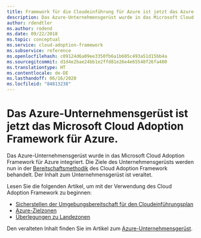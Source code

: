 ```yaml
---
title: Framework für die Cloudeinführung für Azure ist jetzt das Azure-Unternehmensgerüst
description: Das Azure-Unternehmensgerüst wurde in das Microsoft Cloud Adoption Framework für Azure integriert.
author: rdendtler
ms.author: rodend
ms.date: 09/22/2018
ms.topic: conceptual
ms.service: cloud-adoption-framework
ms.subservice: reference
ms.openlocfilehash: c09124d6a09ee3350fb6a1b605c493a51d15bb4a
ms.sourcegitcommit: d1d4e2bae24bb1e2ffd81e26e4e65540f26fa400
ms.translationtype: HT
ms.contentlocale: de-DE
ms.lasthandoff: 06/16/2020
ms.locfileid: "84813238"
---
```

<!-- cSpell:ignore rodend -->

# <a name="azure-enterprise-scaffold-is-now-the-microsoft-cloud-adoption-framework-for-azure"></a>Das Azure-Unternehmensgerüst ist jetzt das Microsoft Cloud Adoption Framework für Azure.

Das Azure-Unternehmensgerüst wurde in das Microsoft Cloud Adoption Framework für Azure integriert. Die Ziele des Unternehmensgerüsts werden nun in der [Bereitschaftsmethodik](../ready/index.md) des Cloud Adoption Framework behandelt. Der Inhalt zum Unternehmensgerüst ist veraltet.

Lesen Sie die folgenden Artikel, um mit der Verwendung des Cloud Adoption Framework zu beginnen:

- [Sicherstellen der Umgebungsbereitschaft für den Cloudeinführungsplan](../ready/index.md)
- [Azure-Zielzonen](../ready/landing-zone/index.md)
- [Überlegungen zu Landezonen](../ready/considerations/index.md)

Den veralteten Inhalt finden Sie im Artikel zum [Azure-Unternehmensgerüst](./migration-with-enterprise-scaffold.md).
